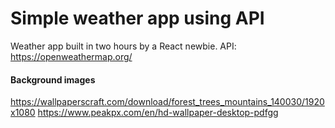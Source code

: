 # Simple weather app using API

Weather app built in two hours by a React newbie.
API: https://openweathermap.org/

#### Background images

https://wallpaperscraft.com/download/forest_trees_mountains_140030/1920x1080
https://www.peakpx.com/en/hd-wallpaper-desktop-pdfgg
